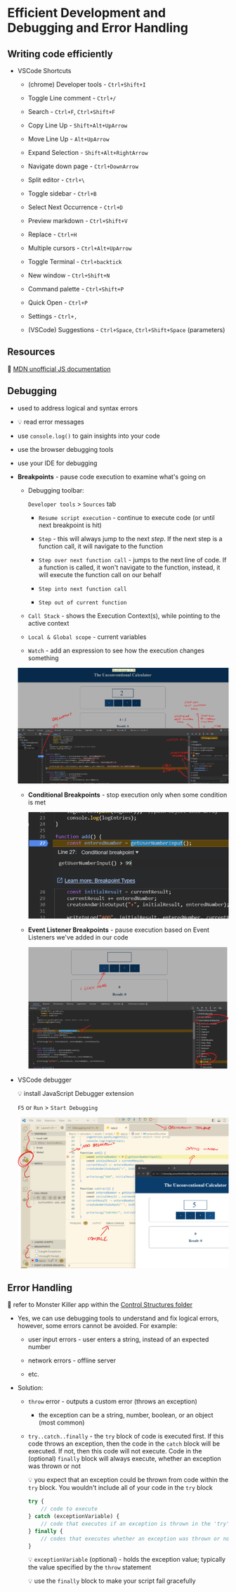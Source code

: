 # Efficient Development and Debugging and Error Handling

## Writing code efficiently

- VSCode Shortcuts

    - (chrome) Developer tools - `Ctrl+Shift+I`

    - Toggle Line comment - `Ctrl+/`

    - Search - `Ctrl+F`, `Ctrl+Shift+F`

    - Copy Line Up - `Shift+Alt+UpArrow`

    - Move Line Up - `Alt+UpArrow`

    - Expand Selection - `Shift+Alt+RightArrow`

    - Navigate down page - `Ctrl+DownArrow`

    - Split editor - `Ctrl+\`

    - Toggle sidebar - `Ctrl+B`

    - Select Next Occurrence - `Ctrl+D`

    - Preview markdown - `Ctrl+Shift+V`

    - Replace - `Ctrl+H`

    - Multiple cursors - `Ctrl+Alt+UpArrow`

    - Toggle Terminal - `Ctrl+backtick`

    - New window - `Ctrl+Shift+N`

    - Command palette - `Ctrl+Shift+P`

    - Quick Open - `Ctrl+P`

    - Settings - `Ctrl+,`

    - (VSCode) Suggestions - `Ctrl+Space`, `Ctrl+Shift+Space` (parameters)

## Resources

:link: [MDN unofficial JS documentation](https://developer.mozilla.org/en-US/docs/Web/JavaScript)

## Debugging

- used to address logical and syntax errors

- :bulb: read error messages

- use `console.log()` to gain insights into your code

- use the browser debugging tools

- use your IDE for debugging

- **Breakpoints** - pause code execution to examine what's going on

    - Debugging toolbar:

        `Developer tools` > `Sources` tab

        - `Resume script execution` - continue to execute code (or until next breakpoint is hit)

        - `Step` - this will always jump to the next *step*.  If the next step is a function call, it will navigate to the function

        - `Step over next function call` - jumps to the next line of code.  If a function is called, it won't navigate to the function, instead, it will execute the function call on our behalf

        - `Step into next function call`

        - `Step out of current function`

    - `Call Stack` - shows the Execution Context(s), while pointing to the active context

    - `Local & Global scope` - current variables

    - `Watch` - add an expression to see how the execution changes something

    ![image19](/images/image19.png)

    - **Conditional Breakpoints** - stop execution only when some condition is met

        ![image20](/images/image20.png)

    - **Event Listener Breakpoints** - pause execution based on Event Listeners we've added in our code

        ![image21](/images/image21.png)

- VSCode debugger

    :bulb: install JavaScript Debugger extension

    `F5` or `Run` > `Start Debugging`

    ![image22](/images/image22.png)

## Error Handling

:pushpin: refer to Monster Killer app within the [Control Structures folder](/ControlStructures/monsterKiller/)

- Yes, we can use debugging tools to understand and fix logical errors, however, some errors cannot be avoided.  For example:

    - user input errors - user enters a string, instead of an expected number

    - network errors - offline server

    - etc.

- Solution:

    - `throw` error - outputs a custom error (throws an exception)

        - the exception can be a string, number, boolean, or an object (most common)

    - `try..catch..finally` - the `try` block of code is executed first.  If this code throws an exception, then the code in the `catch` block will be executed.  If not, then this code will not execute.  Code in the (optional) `finally` block will always execute, whether an exception was thrown or not

        :bulb: you expect that an exception could be thrown from code within the `try` block.  You wouldn't include all of your code in the `try` block

        ```JavaScript
        try {
            // code to execute
        } catch (exceptionVariable) {
            // code that executes if an exception is thrown in the 'try' block
        } finally {
            // codes that executes whether an exception was thrown or not
        }
        ```

        :bulb: `exceptionVariable` (optional) - holds the exception value; typically the value specified by the `throw` statement

        :bulb: use the `finally` block to make your script fail gracefully